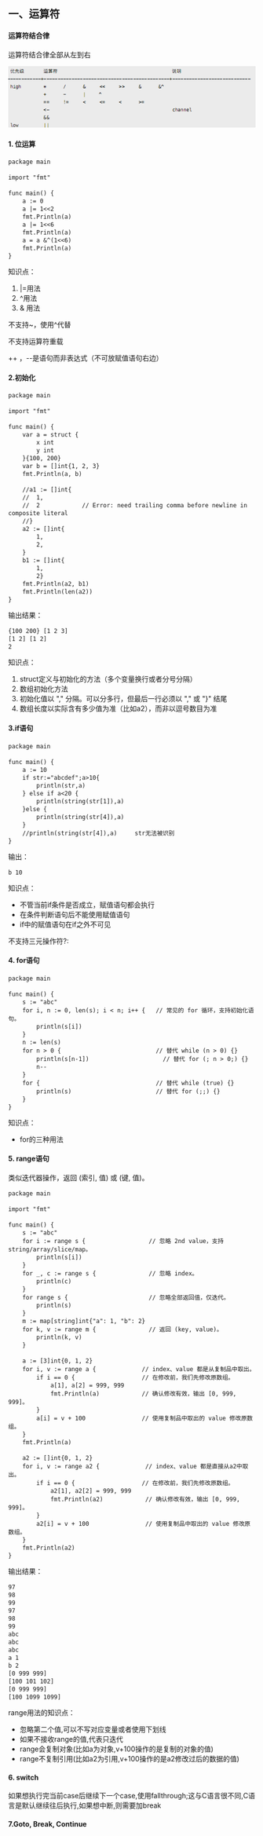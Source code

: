 ## 一、运算符

#### 运算符结合律

运算符结合律全部从左到右

![image-20201024232250536](pic/golang表达式基础/image-20201024232250536.png)

#### 1. 位运算

```
package main

import "fmt"

func main() {
	a := 0
	a |= 1<<2
	fmt.Println(a)
	a |= 1<<6
	fmt.Println(a)
	a = a &^(1<<6)
	fmt.Println(a)
}
```

知识点：

1. |=用法
2.  ^用法
3. & 用法

不支持~，使用^代替

不支持运算符重载

++ ，--是语句而非表达式（不可放赋值语句右边）

#### 2.初始化

```
package main

import "fmt"

func main() {
	var a = struct {
		x int
		y int
	}{100, 200}
	var b = []int{1, 2, 3}
	fmt.Println(a, b)

	//a1 := []int{
	//	1,
	//	2            // Error: need trailing comma before newline in composite literal
	//}
	a2 := []int{
		1,
		2, 
	}
	b1 := []int{
		1,
		2}
	fmt.Println(a2, b1)
	fmt.Println(len(a2))
}
```

输出结果：

```
{100 200} [1 2 3]
[1 2] [1 2]
2
```

知识点：

1. struct定义与初始化的方法（多个变量换行或者分号分隔）
2. 数组初始化方法
3. 初始化值以 "," 分隔。可以分多⾏，但最后⼀⾏必须以 "," 或 "}" 结尾
4. 数组长度以实际含有多少值为准（比如a2），而非以逗号数目为准

#### 3.if语句

```
package main

func main() {
	a := 10
	if str:="abcdef";a>10{
		println(str,a)
	} else if a<20 {
		println(string(str[1]),a)
	}else {
		println(string(str[4]),a)
	}
	//println(string(str[4]),a)     str无法被识别
}
```

输出：

```
b 10
```

知识点：

- 不管当前if条件是否成立，赋值语句都会执行
- 在条件判断语句后不能使用赋值语句
- if中的赋值语句在if之外不可见

不支持三元操作符?:

#### 4. for语句

```
package main

func main() {
	s := "abc"
	for i, n := 0, len(s); i < n; i++ {   // 常⻅的 for 循环，⽀持初始化语句。
		println(s[i])
	}
	n := len(s)
	for n > 0 {                           // 替代 while (n > 0) {}
		println(s[n-1])                     // 替代 for (; n > 0;) {}
		n--
	}
	for {                                 // 替代 while (true) {}
		println(s)                        // 替代 for (;;) {}
	}
}
```

知识点：

- for的三种用法

#### 5. range语句

类似迭代器操作，返回 (索引, 值) 或 (键, 值)。

```
package main

import "fmt"

func main() {
	s := "abc"
	for i := range s {                  // 忽略 2nd value，⽀持 string/array/slice/map。
		println(s[i])
	}
	for _, c := range s {               // 忽略 index。
		println(c)
	}
	for range s {                       // 忽略全部返回值，仅迭代。
		println(s)
	}
	m := map[string]int{"a": 1, "b": 2}
	for k, v := range m {               // 返回 (key, value)。
		println(k, v)
	}

	a := [3]int{0, 1, 2}
	for i, v := range a {             // index、value 都是从复制品中取出。
		if i == 0 {                   // 在修改前，我们先修改原数组。
			a[1], a[2] = 999, 999
			fmt.Println(a)            // 确认修改有效，输出 [0, 999, 999]。
		}
		a[i] = v + 100                // 使⽤复制品中取出的 value 修改原数组。
	}
	fmt.Println(a)

	a2 := []int{0, 1, 2}
	for i, v := range a2 {             // index、value 都是直接从a2中取出。
		if i == 0 {                   // 在修改前，我们先修改原数组。
			a2[1], a2[2] = 999, 999
			fmt.Println(a2)            // 确认修改有效，输出 [0, 999, 999]。
		}
		a2[i] = v + 100                // 使⽤复制品中取出的 value 修改原数组。
	}
	fmt.Println(a2)
}
```

输出结果：

```
97
98
99
97
98
99
abc
abc
abc
a 1
b 2
[0 999 999]
[100 101 102]
[0 999 999]
[100 1099 1099]
```

range用法的知识点：

- 忽略第二个值,可以不写对应变量或者使用下划线
- 如果不接收range的值,代表只迭代
- range会复制对象(比如a为对象,v+100操作的是复制的对象的值)
- range不复制引用(比如a2为引用,v+100操作的是a2修改过后的数据的值)

#### 6. switch

如果想执行完当前case后继续下一个case,使用fallthrough;这与C语言很不同,C语言是默认继续往后执行,如果想中断,则需要加break

#### 7.Goto, Break, Continue

